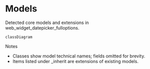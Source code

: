 # Models

Detected core models and extensions in web_widget_datepicker_fulloptions.

```mermaid
classDiagram
```

Notes
- Classes show model technical names; fields omitted for brevity.
- Items listed under _inherit are extensions of existing models.
